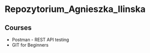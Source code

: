 # Repozytorium_Agnieszka_Ilinska

<!DOCTYPE html>
<html>
     <head>
     </head>
     <body>
         <h2>Courses</h2>
         <ul>
            <li>Postman - REST API testing</li>
            <li>GIT for Beginners</li>
         </ul>
     </body>
</html>
